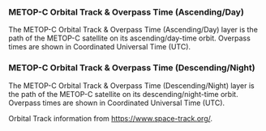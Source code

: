 ### METOP-C Orbital Track & Overpass Time (Ascending/Day)
The METOP-C Orbital Track & Overpass Time (Ascending/Day) layer is the path of the METOP-C satellite on its ascending/day-time orbit. Overpass times are shown in Coordinated Universal Time (UTC).

### METOP-C Orbital Track & Overpass Time (Descending/Night)
The METOP-C Orbital Track & Overpass Time (Descending/Night) layer is the path of the METOP-C satellite on its descending/night-time orbit. Overpass times are shown in Coordinated Universal Time (UTC).

Orbital Track information from <https://www.space-track.org/>.
